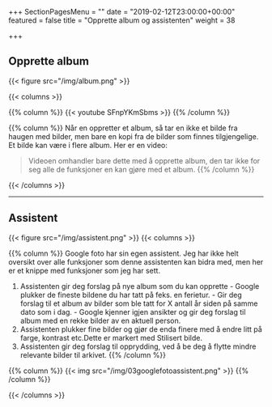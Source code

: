 +++
SectionPagesMenu = ""
date = "2019-02-12T23:00:00+00:00"
featured = false
title = "Opprette album og assistenten"
weight = 38

+++
## Opprette album

{{< figure src="/img/album.png"  >}}

{{< columns >}}


{{% column %}}
{{< youtube SFnpYKmSbms >}}
{{% /column %}}

{{% column %}}
Når en oppretter et album, så tar en ikke et bilde fra haugen med bilder, men bare en kopi fra de bilder som finnes tilgjengelige. Et bilde kan være i flere album. Her er en video:

> Videoen omhandler bare dette med å opprette album, den tar ikke for seg alle de funksjoner en kan gjøre med et album.
{{% /column %}}

{{< /columns >}}




***

## Assistent

{{< figure src="/img/assistent.png"  >}}
{{< columns >}}


{{% column %}}
Google foto har sin egen assistent. Jeg har ikke helt oversikt over alle funksjoner som denne assistenten kan bidra med, men her er et knippe med funksjoner som jeg har sett.

1. Assistenten gir deg forslag på nye album som du kan opprette
   \- Google plukker de fineste bildene du har tatt på feks. en ferietur.
   \- Gir deg forslag til et album av bilder som ble tatt for X antall år siden på samme dato som i dag.
   \- Google kjenner igjen ansikter og gir deg forslag til album med en rekke bilder av en aktuell person.
2. Assistenten plukker fine bilder og gjør de enda finere med å endre litt på farge, kontrast etc.Dette er markert med Stilisert bilde.
3. Assistenten gir deg forslag til opprydding, ved å be deg å flytte mindre relevante bilder til arkivet.
   {{% /column %}}

{{% column %}}
{{< img src="/img/03googlefotoassistent.png"  >}}
{{% /column %}}

{{< /columns >}}